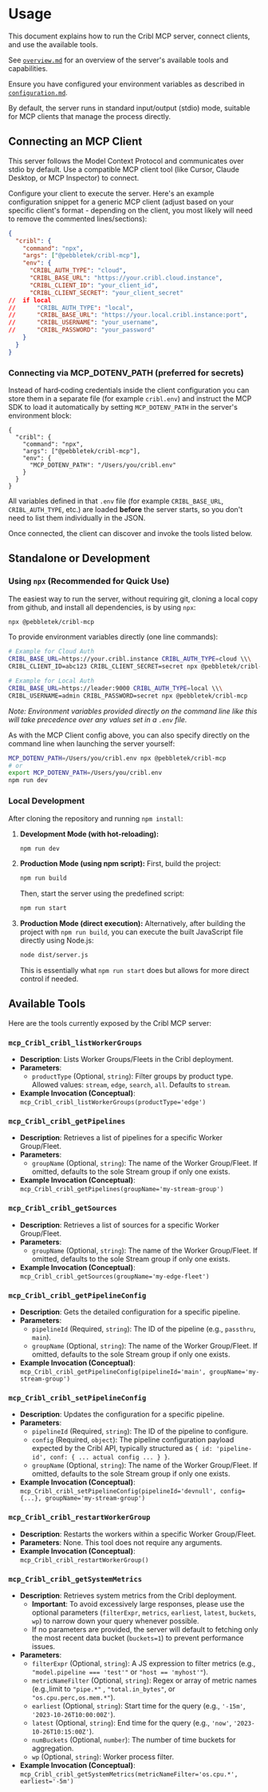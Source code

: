 # Usage

This document explains how to run the Cribl MCP server, connect clients, and use the available tools.

See [`overview.md`](./overview.md) for an overview of the server's available tools and capabilities.

Ensure you have configured your environment variables as described in [`configuration.md`](./configuration.md).

By default, the server runs in standard input/output (stdio) mode, suitable for MCP clients that manage the process directly.

## Connecting an MCP Client

This server follows the Model Context Protocol and communicates over stdio by default. Use a compatible MCP client tool (like Cursor, Claude Desktop, or MCP Inspector) to connect.

Configure your client to execute the server. Here's an example configuration snippet for a generic MCP client (adjust based on your specific client's format - depending on the client, you most likely will need to remove the commented lines/sections):

```json
{
  "cribl": {
    "command": "npx", 
    "args": ["@pebbletek/cribl-mcp"],
    "env": {
      "CRIBL_AUTH_TYPE": "cloud",
      "CRIBL_BASE_URL": "https://your.cribl.cloud.instance",
      "CRIBL_CLIENT_ID": "your_client_id",
      "CRIBL_CLIENT_SECRET": "your_client_secret"
//  if local
//      "CRIBL_AUTH_TYPE": "local",
//      "CRIBL_BASE_URL": "https://your.local.cribl.instance:port",
//      "CRIBL_USERNAME": "your_username",
//      "CRIBL_PASSWORD": "your_password"
    }
  }
}
```

### Connecting via MCP_DOTENV_PATH (preferred for secrets)

Instead of hard‑coding credentials inside the client configuration you can store them in a separate file (for example `cribl.env`) and instruct the MCP SDK to load it automatically by setting `MCP_DOTENV_PATH` in the server's environment block:

```jsonc
{
  "cribl": {
    "command": "npx",
    "args": ["@pebbletek/cribl-mcp"],
    "env": {
      "MCP_DOTENV_PATH": "/Users/you/cribl.env"
    }
  }
}
```

All variables defined in that `.env` file (for example `CRIBL_BASE_URL`, `CRIBL_AUTH_TYPE`, etc.) are loaded **before** the server starts, so you don't need to list them individually in the JSON.

Once connected, the client can discover and invoke the tools listed below.

## Standalone or Development ##

### Using `npx` (Recommended for Quick Use)

The easiest way to run the server, without requiring git, cloning a local copy from github, and install all dependencies, is by using `npx`:

```bash
npx @pebbletek/cribl-mcp
```

To provide environment variables directly (one line commands):

```bash
# Example for Cloud Auth
CRIBL_BASE_URL=https://your.cribl.instance CRIBL_AUTH_TYPE=cloud \\\
CRIBL_CLIENT_ID=abc123 CRIBL_CLIENT_SECRET=secret npx @pebbletek/cribl-mcp

# Example for Local Auth
CRIBL_BASE_URL=https://leader:9000 CRIBL_AUTH_TYPE=local \\\
CRIBL_USERNAME=admin CRIBL_PASSWORD=secret npx @pebbletek/cribl-mcp
```

*Note: Environment variables provided directly on the command line like this will take precedence over any values set in a `.env` file.*

As with the MCP Client config above, you can also specify  directly on the command line when launching the server yourself:

```bash
MCP_DOTENV_PATH=/Users/you/cribl.env npx @pebbletek/cribl-mcp
# or
export MCP_DOTENV_PATH=/Users/you/cribl.env
npm run dev
```


### Local Development

After cloning the repository and running `npm install`:

1.  **Development Mode (with hot-reloading):**
    ```bash
    npm run dev
    ```
2.  **Production Mode (using npm script):**
    First, build the project:
    ```bash
    npm run build
    ```
    Then, start the server using the predefined script:
    ```bash
    npm run start
    ```
3.  **Production Mode (direct execution):**
    Alternatively, after building the project with `npm run build`, you can execute the built JavaScript file directly using Node.js:
    ```bash
    node dist/server.js
    ```
    This is essentially what `npm run start` does but allows for more direct control if needed.

## Available Tools

Here are the tools currently exposed by the Cribl MCP server:

### `mcp_Cribl_cribl_listWorkerGroups`

*   **Description**: Lists Worker Groups/Fleets in the Cribl deployment.
*   **Parameters**:
    *   `productType` (Optional, `string`): Filter groups by product type. Allowed values: `stream`, `edge`, `search`, `all`. Defaults to `stream`.
*   **Example Invocation (Conceptual)**: `mcp_Cribl_cribl_listWorkerGroups(productType='edge')`

### `mcp_Cribl_cribl_getPipelines`

*   **Description**: Retrieves a list of pipelines for a specific Worker Group/Fleet.
*   **Parameters**:
    *   `groupName` (Optional, `string`): The name of the Worker Group/Fleet. If omitted, defaults to the sole Stream group if only one exists.
*   **Example Invocation (Conceptual)**: `mcp_Cribl_cribl_getPipelines(groupName='my-stream-group')`

### `mcp_Cribl_cribl_getSources`

*   **Description**: Retrieves a list of sources for a specific Worker Group/Fleet.
*   **Parameters**:
    *   `groupName` (Optional, `string`): The name of the Worker Group/Fleet. If omitted, defaults to the sole Stream group if only one exists.
*   **Example Invocation (Conceptual)**: `mcp_Cribl_cribl_getSources(groupName='my-edge-fleet')`

### `mcp_Cribl_cribl_getPipelineConfig`

*   **Description**: Gets the detailed configuration for a specific pipeline.
*   **Parameters**:
    *   `pipelineId` (Required, `string`): The ID of the pipeline (e.g., `passthru`, `main`).
    *   `groupName` (Optional, `string`): The name of the Worker Group/Fleet. If omitted, defaults to the sole Stream group if only one exists.
*   **Example Invocation (Conceptual)**: `mcp_Cribl_cribl_getPipelineConfig(pipelineId='main', groupName='my-stream-group')`

### `mcp_Cribl_cribl_setPipelineConfig`

*   **Description**: Updates the configuration for a specific pipeline.
*   **Parameters**:
    *   `pipelineId` (Required, `string`): The ID of the pipeline to configure.
    *   `config` (Required, `object`): The pipeline configuration payload expected by the Cribl API, typically structured as `{ id: 'pipeline-id', conf: { ... actual config ... } }`.
    *   `groupName` (Optional, `string`): The name of the Worker Group/Fleet. If omitted, defaults to the sole Stream group if only one exists.
*   **Example Invocation (Conceptual)**: `mcp_Cribl_cribl_setPipelineConfig(pipelineId='devnull', config={...}, groupName='my-stream-group')`

### `mcp_Cribl_cribl_restartWorkerGroup`

*   **Description**: Restarts the workers within a specific Worker Group/Fleet.
*   **Parameters**: None. This tool does not require any arguments.
*   **Example Invocation (Conceptual)**: `mcp_Cribl_cribl_restartWorkerGroup()`

### `mcp_Cribl_cribl_getSystemMetrics`

*   **Description**: Retrieves system metrics from the Cribl deployment. 
    *   **Important**: To avoid excessively large responses, please use the optional parameters (`filterExpr`, `metrics`, `earliest`, `latest`, `buckets`, `wp`) to narrow down your query whenever possible. 
    *   If no parameters are provided, the server will default to fetching only the most recent data bucket (`buckets=1`) to prevent performance issues.
*   **Parameters**:
    *   `filterExpr` (Optional, `string`): A JS expression to filter metrics (e.g., `"model.pipeline === 'test'"` or `"host == 'myhost'"`). 
    *   `metricNameFilter` (Optional, `string`): Regex or array of metric names (e.g.,limit to `"pipe.*"` , `"total.in_bytes"`, or `"os.cpu.perc,os.mem.*"`).
    *   `earliest` (Optional, `string`): Start time for the query (e.g., `'-15m'`, `'2023-10-26T10:00:00Z'`).
    *   `latest` (Optional, `string`): End time for the query (e.g., `'now'`, `'2023-10-26T10:15:00Z'`).
    *   `numBuckets` (Optional, `number`): The number of time buckets for aggregation.
    *   `wp` (Optional, `string`): Worker process filter.
*   **Example Invocation (Conceptual)**: `mcp_Cribl_cribl_getSystemMetrics(metricNameFilter='os.cpu.*', earliest='-5m')` 